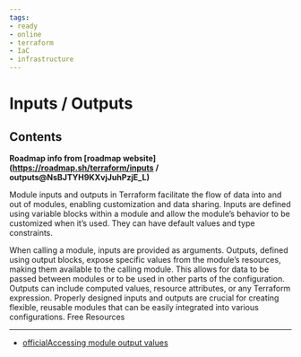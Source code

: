 ```yaml
---
tags:
- ready
- online
- terraform
- IaC
- infrastructure
---
```


# Inputs / Outputs

## Contents

__Roadmap info from [roadmap website](<https://roadmap.sh/terraform/inputs> / outputs@NsBJTYH9KXvjJuhPzjE_L)__

Module inputs and outputs in Terraform facilitate the flow of data into and out of modules, enabling customization and data sharing. Inputs are defined using variable blocks within a module and allow the module’s behavior to be customized when it’s used. They can have default values and type constraints.

When calling a module, inputs are provided as arguments. Outputs, defined using output blocks, expose specific values from the module’s resources, making them available to the calling module. This allows for data to be passed between modules or to be used in other parts of the configuration. Outputs can include computed values, resource attributes, or any Terraform expression. Properly designed inputs and outputs are crucial for creating flexible, reusable modules that can be easily integrated into various configurations.
Free Resources

---

- [officialAccessing module output values](https://developer.hashicorp.com/terraform/language/modules/syntax#accessing-module-output-values)
